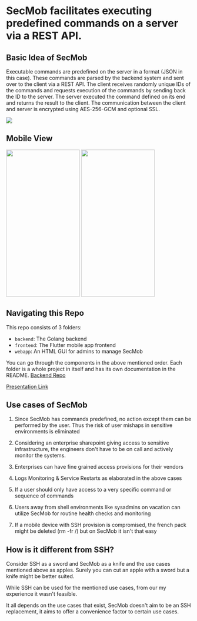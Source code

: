 # SecMob facilitates executing predefined commands on a server via a REST API.

## Basic Idea of SecMob

Executable commands are predefined on the server in a format (JSON in this case). These commands are parsed by the backend system and sent over to the client via a REST API. The client receives randomly unique IDs of the commands and requests execution of the commands by sending back the ID to the server. The server executed the command defined on its end and returns the result to the client. The communication between the client and server is encrypted using AES-256-GCM and optional SSL.

<img src='https://github.com/BismeetSingh/SecureMob/assets/13601266/d39766fa-4507-419d-9da0-6eb85f6b5967' />

## Mobile View

<img src='https://github.com/BismeetSingh/SecureMob/assets/13601266/625765c2-3dad-4172-af46-002bb70b3069' height =400 width=200 />
<img src='https://github.com/BismeetSingh/SecureMob/assets/13601266/0e57d9e5-04a5-491e-a0b2-c6bc319f9030' height=400 width=200 />




## Navigating this Repo
This repo consists of 3 folders:
- `backend`: The Golang backend
- `frontend`: The Flutter mobile app frontend
- `webapp`: An HTML GUI for admins to manage SecMob

You can go through the components in the above mentioned order. Each folder is a whole project in itself and has its own documentation in the README.
[Backend Repo](https://github.com/WilfredAlmeida/SecMob-Backend/tree/main)

[Presentation Link](https://docs.google.com/presentation/d/1M6D3l91h6PDuemY7bpGrdTEvX0cU2Q8kbmU1xGB4f3Y/edit?usp=sharing)

## Use cases of SecMob

1. Since SecMob has commands predefined, no action except them can be performed by the user. Thus the risk of user mishaps in sensitive environments is eliminated

2. Considering an enterprise sharepoint giving access to sensitive infrastructure, the engineers don't have to be on call and actively monitor the systems.

3. Enterprises can have fine grained access provisions for their vendors
    
4. Logs Monitoring & Service Restarts as elaborated in the above cases
    
5. If a user should only have access to a very specific command or sequence of commands
        
6. Users away from shell environments like sysadmins on vacation can utilize SecMob for routine health checks and monitoring
    
7. If a mobile device with SSH provision is compromised, the french pack might be deleted (rm -fr /) but on SecMob it isn't that easy
    

## How is it different from SSH?

Consider SSH as a sword and SecMob as a knife and the use cases mentioned above as apples. Surely you can cut an apple with a sword but a knife might be better suited.

While SSH can be used for the mentioned use cases, from our my experience it wasn't feasible.

It all depends on the use cases that exist, SecMob doesn't aim to be an SSH replacement, it aims to offer a convenience factor to certain use cases.
